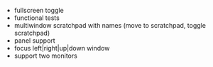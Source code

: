 - fullscreen toggle
- functional tests
- multiwindow scratchpad with names (move to scratchpad, toggle scratchpad)
- panel support
- focus left|right|up|down window
- support two monitors
